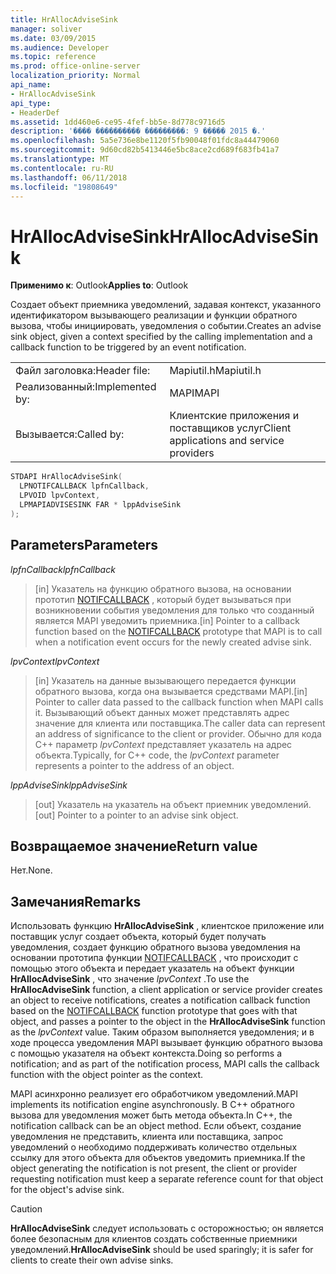 ```yaml
---
title: HrAllocAdviseSink
manager: soliver
ms.date: 03/09/2015
ms.audience: Developer
ms.topic: reference
ms.prod: office-online-server
localization_priority: Normal
api_name:
- HrAllocAdviseSink
api_type:
- HeaderDef
ms.assetid: 1dd460e6-ce95-4fef-bb5e-8d778c9716d5
description: '���� ���������� ���������: 9 ����� 2015 �.'
ms.openlocfilehash: 5a5e736e8be1120f5fb90048f01fdc8a44479060
ms.sourcegitcommit: 9d60cd82b5413446e5bc8ace2cd689f683fb41a7
ms.translationtype: MT
ms.contentlocale: ru-RU
ms.lasthandoff: 06/11/2018
ms.locfileid: "19808649"
---
```

# <a name="hrallocadvisesink"></a><span data-ttu-id="97660-103">HrAllocAdviseSink</span><span class="sxs-lookup"><span data-stu-id="97660-103">HrAllocAdviseSink</span></span>

  
  
<span data-ttu-id="97660-104">**Применимо к**: Outlook</span><span class="sxs-lookup"><span data-stu-id="97660-104">**Applies to**: Outlook</span></span> 
  
<span data-ttu-id="97660-105">Создает объект приемника уведомлений, задавая контекст, указанного идентификатором вызывающего реализации и функции обратного вызова, чтобы инициировать, уведомления о событии.</span><span class="sxs-lookup"><span data-stu-id="97660-105">Creates an advise sink object, given a context specified by the calling implementation and a callback function to be triggered by an event notification.</span></span> 
  
|||
|:-----|:-----|
|<span data-ttu-id="97660-106">Файл заголовка:</span><span class="sxs-lookup"><span data-stu-id="97660-106">Header file:</span></span>  <br/> |<span data-ttu-id="97660-107">Mapiutil.h</span><span class="sxs-lookup"><span data-stu-id="97660-107">Mapiutil.h</span></span>  <br/> |
|<span data-ttu-id="97660-108">Реализованный:</span><span class="sxs-lookup"><span data-stu-id="97660-108">Implemented by:</span></span>  <br/> |<span data-ttu-id="97660-109">MAPI</span><span class="sxs-lookup"><span data-stu-id="97660-109">MAPI</span></span>  <br/> |
|<span data-ttu-id="97660-110">Вызывается:</span><span class="sxs-lookup"><span data-stu-id="97660-110">Called by:</span></span>  <br/> |<span data-ttu-id="97660-111">Клиентские приложения и поставщиков услуг</span><span class="sxs-lookup"><span data-stu-id="97660-111">Client applications and service providers</span></span>  <br/> |
   
```cpp
STDAPI HrAllocAdviseSink(
  LPNOTIFCALLBACK lpfnCallback,
  LPVOID lpvContext,
  LPMAPIADVISESINK FAR * lppAdviseSink
);
```

## <a name="parameters"></a><span data-ttu-id="97660-112">Parameters</span><span class="sxs-lookup"><span data-stu-id="97660-112">Parameters</span></span>

 <span data-ttu-id="97660-113">_lpfnCallback_</span><span class="sxs-lookup"><span data-stu-id="97660-113">_lpfnCallback_</span></span>
  
> <span data-ttu-id="97660-114">[in] Указатель на функцию обратного вызова, на основании прототип [NOTIFCALLBACK](notifcallback.md) , который будет вызываться при возникновении события уведомления для только что созданный является MAPI уведомить приемника.</span><span class="sxs-lookup"><span data-stu-id="97660-114">[in] Pointer to a callback function based on the [NOTIFCALLBACK](notifcallback.md) prototype that MAPI is to call when a notification event occurs for the newly created advise sink.</span></span> 
    
 <span data-ttu-id="97660-115">_lpvContext_</span><span class="sxs-lookup"><span data-stu-id="97660-115">_lpvContext_</span></span>
  
> <span data-ttu-id="97660-116">[in] Указатель на данные вызывающего передается функции обратного вызова, когда она вызывается средствами MAPI.</span><span class="sxs-lookup"><span data-stu-id="97660-116">[in] Pointer to caller data passed to the callback function when MAPI calls it.</span></span> <span data-ttu-id="97660-117">Вызывающий объект данных может представлять адрес значение для клиента или поставщика.</span><span class="sxs-lookup"><span data-stu-id="97660-117">The caller data can represent an address of significance to the client or provider.</span></span> <span data-ttu-id="97660-118">Обычно для кода C++ параметр _lpvContext_ представляет указатель на адрес объекта.</span><span class="sxs-lookup"><span data-stu-id="97660-118">Typically, for C++ code, the  _lpvContext_ parameter represents a pointer to the address of an object.</span></span> 
    
 <span data-ttu-id="97660-119">_lppAdviseSink_</span><span class="sxs-lookup"><span data-stu-id="97660-119">_lppAdviseSink_</span></span>
  
> <span data-ttu-id="97660-120">[out] Указатель на указатель на объект приемник уведомлений.</span><span class="sxs-lookup"><span data-stu-id="97660-120">[out] Pointer to a pointer to an advise sink object.</span></span>
    
## <a name="return-value"></a><span data-ttu-id="97660-121">Возвращаемое значение</span><span class="sxs-lookup"><span data-stu-id="97660-121">Return value</span></span>

<span data-ttu-id="97660-122">Нет.</span><span class="sxs-lookup"><span data-stu-id="97660-122">None.</span></span>
  
## <a name="remarks"></a><span data-ttu-id="97660-123">Замечания</span><span class="sxs-lookup"><span data-stu-id="97660-123">Remarks</span></span>

<span data-ttu-id="97660-124">Использовать функцию **HrAllocAdviseSink** , клиентское приложение или поставщик услуг создает объекта, который будет получать уведомления, создает функцию обратного вызова уведомления на основании прототипа функции [NOTIFCALLBACK](notifcallback.md) , что происходит с помощью этого объекта и передает указатель на объект функции **HrAllocAdviseSink** , что значение _lpvContext_ .</span><span class="sxs-lookup"><span data-stu-id="97660-124">To use the **HrAllocAdviseSink** function, a client application or service provider creates an object to receive notifications, creates a notification callback function based on the [NOTIFCALLBACK](notifcallback.md) function prototype that goes with that object, and passes a pointer to the object in the **HrAllocAdviseSink** function as the  _lpvContext_ value.</span></span> <span data-ttu-id="97660-125">Таким образом выполняется уведомления; и в ходе процесса уведомления MAPI вызывает функцию обратного вызова с помощью указателя на объект контекста.</span><span class="sxs-lookup"><span data-stu-id="97660-125">Doing so performs a notification; and as part of the notification process, MAPI calls the callback function with the object pointer as the context.</span></span> 
  
<span data-ttu-id="97660-126">MAPI асинхронно реализует его обработчиком уведомлений.</span><span class="sxs-lookup"><span data-stu-id="97660-126">MAPI implements its notification engine asynchronously.</span></span> <span data-ttu-id="97660-127">В C++ обратного вызова для уведомления может быть метода объекта.</span><span class="sxs-lookup"><span data-stu-id="97660-127">In C++, the notification callback can be an object method.</span></span> <span data-ttu-id="97660-128">Если объект, создание уведомления не представить, клиента или поставщика, запрос уведомлений о необходимо поддерживать количество отдельных ссылку для этого объекта для объектов уведомить приемника.</span><span class="sxs-lookup"><span data-stu-id="97660-128">If the object generating the notification is not present, the client or provider requesting notification must keep a separate reference count for that object for the object's advise sink.</span></span> 
  
> [!CAUTION]
> <span data-ttu-id="97660-129">**HrAllocAdviseSink** следует использовать с осторожностью; он является более безопасным для клиентов создать собственные приемники уведомлений.</span><span class="sxs-lookup"><span data-stu-id="97660-129">**HrAllocAdviseSink** should be used sparingly; it is safer for clients to create their own advise sinks.</span></span> 
  

